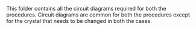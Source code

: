 This folder contains all the circuit diagrams required for both the procedures. 
Circuit diagrams are common for both the procedures except for the crystal
that needs to be changed in both the cases.
